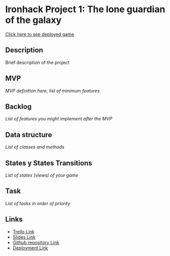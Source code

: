 # Ironhack Project 1: The lone guardian of the galaxy

[Click here to see deployed game](https://tlorius.github.io/lone-guardian-game/)

## Description

Brief description of the project

## MVP

_MVP definition here, list of minimum features_

## Backlog

_List of features you might implement after the MVP_

## Data structure

_List of classes and methods_

## States y States Transitions

_List of states (views) of your game_

## Task

_List of tasks in order of priority_

## Links

- [Trello Link](https://trello.com)
- [Slides Link](http://slides.com)
- [Github repository Link](http://github.com)
- [Deployment Link](https://tlorius.github.io/lone-guardian-game/)
